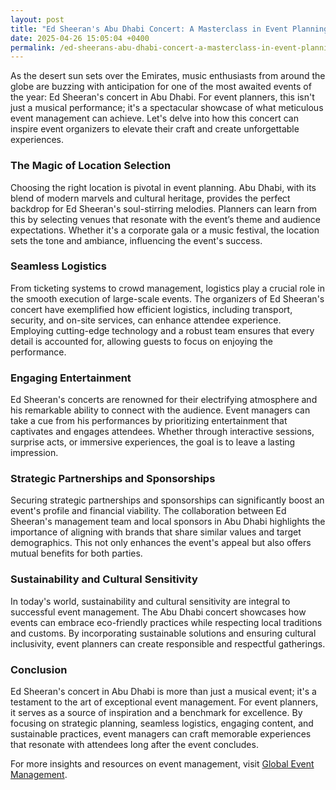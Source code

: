 ```yaml
---
layout: post
title: "Ed Sheeran's Abu Dhabi Concert: A Masterclass in Event Planning"
date: 2025-04-26 15:05:04 +0400
permalink: /ed-sheerans-abu-dhabi-concert-a-masterclass-in-event-planning/
---
```



As the desert sun sets over the Emirates, music enthusiasts from around the globe are buzzing with anticipation for one of the most awaited events of the year: Ed Sheeran's concert in Abu Dhabi. For event planners, this isn't just a musical performance; it's a spectacular showcase of what meticulous event management can achieve. Let's delve into how this concert can inspire event organizers to elevate their craft and create unforgettable experiences.

### The Magic of Location Selection

Choosing the right location is pivotal in event planning. Abu Dhabi, with its blend of modern marvels and cultural heritage, provides the perfect backdrop for Ed Sheeran's soul-stirring melodies. Planners can learn from this by selecting venues that resonate with the event’s theme and audience expectations. Whether it's a corporate gala or a music festival, the location sets the tone and ambiance, influencing the event's success.

### Seamless Logistics

From ticketing systems to crowd management, logistics play a crucial role in the smooth execution of large-scale events. The organizers of Ed Sheeran's concert have exemplified how efficient logistics, including transport, security, and on-site services, can enhance attendee experience. Employing cutting-edge technology and a robust team ensures that every detail is accounted for, allowing guests to focus on enjoying the performance.

### Engaging Entertainment

Ed Sheeran's concerts are renowned for their electrifying atmosphere and his remarkable ability to connect with the audience. Event managers can take a cue from his performances by prioritizing entertainment that captivates and engages attendees. Whether through interactive sessions, surprise acts, or immersive experiences, the goal is to leave a lasting impression.

### Strategic Partnerships and Sponsorships

Securing strategic partnerships and sponsorships can significantly boost an event's profile and financial viability. The collaboration between Ed Sheeran's management team and local sponsors in Abu Dhabi highlights the importance of aligning with brands that share similar values and target demographics. This not only enhances the event's appeal but also offers mutual benefits for both parties.

### Sustainability and Cultural Sensitivity

In today's world, sustainability and cultural sensitivity are integral to successful event management. The Abu Dhabi concert showcases how events can embrace eco-friendly practices while respecting local traditions and customs. By incorporating sustainable solutions and ensuring cultural inclusivity, event planners can create responsible and respectful gatherings.

### Conclusion

Ed Sheeran's concert in Abu Dhabi is more than just a musical event; it's a testament to the art of exceptional event management. For event planners, it serves as a source of inspiration and a benchmark for excellence. By focusing on strategic planning, seamless logistics, engaging content, and sustainable practices, event managers can craft memorable experiences that resonate with attendees long after the event concludes.

For more insights and resources on event management, visit [Global Event Management](https://geventm.com/).
